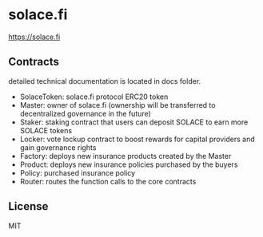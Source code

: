 # solace.fi
https://solace.fi

## Contracts
detailed technical documentation is located in docs folder.
* SolaceToken: solace.fi protocol ERC20 token
* Master: owner of solace.fi (ownership will be transferred to decentralized governance in the future)
* Staker: staking contract that users can deposit SOLACE to earn more SOLACE tokens
* Locker: vote lockup contract to boost rewards for capital providers and gain governance rights
* Factory: deploys new insurance products created by the Master
* Product: deploys new insurance policies purchased by the buyers
* Policy: purchased insurance policy
* Router: routes the function calls to the core contracts
## License
MIT
